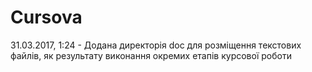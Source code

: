 # Cursova
31.03.2017, 1:24 - Додана директорія doc для розміщення текстових файлів, як результату виконання окремих етапів курсової роботи
